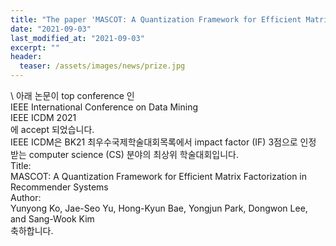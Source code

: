 ```yaml
---
title: "The paper 'MASCOT: A Quantization Framework for Efficient Matrix Factorization in Recommender Systems' has been accepted in a top conference, IEEE ICDM 2021"
date: "2021-09-03"
last_modified_at: "2021-09-03"
excerpt: ""
header:
  teaser: /assets/images/news/prize.jpg
---
```

\\
아래 논문이 top conference 인<br>IEEE International Conference on Data Mining<br>IEEE ICDM 2021<br>에 accept 되었습니다.<br>IEEE ICDM은 BK21 최우수국제학술대회목록에서 impact factor (IF) 3점으로 인정 받는 computer science (CS) 분야의 최상위 학술대회입니다.<br>Title:<br>MASCOT: A Quantization Framework for Efficient Matrix Factorization in Recommender Systems<br>Author:<br>Yunyong Ko, Jae-Seo Yu, Hong-Kyun Bae, Yongjun Park, Dongwon Lee, and Sang-Wook Kim<br>축하합니다.